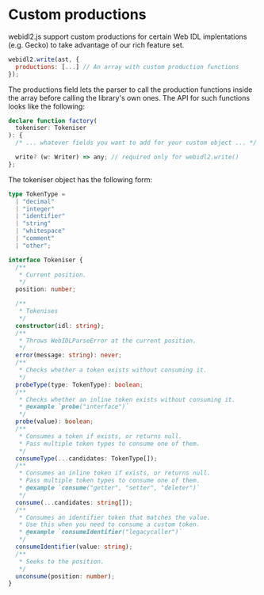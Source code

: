 # Custom productions

webidl2.js support custom productions for certain Web IDL implentations (e.g. Gecko) to take advantage of our rich feature set.

```js
webidl2.write(ast, {
  productions: [...] // An array with custom production functions
});
```

The productions field lets the parser to call the production functions inside the array before calling the library's own ones. The API for such functions looks like the following:

```ts
declare function factory(
  tokeniser: Tokeniser
): {
  /* ... whatever fields you want to add for your custom object ... */

  write? (w: Writer) => any; // required only for webidl2.write()
};
```

The tokeniser object has the following form:

```ts
type TokenType =
  | "decimal"
  | "integer"
  | "identifier"
  | "string"
  | "whitespace"
  | "comment"
  | "other";

interface Tokeniser {
  /**
   * Current position.
   */
  position: number;

  /**
   * Tokenises
   */
  constructor(idl: string);
  /**
   * Throws WebIDLParseError at the current position.
   */
  error(message: string): never;
  /**
   * Checks whether a token exists without consuming it.
   */
  probeType(type: TokenType): boolean;
  /**
   * Checks whether an inline token exists without consuming it.
   * @example `probe("interface")`
   */
  probe(value): boolean;
  /**
   * Consumes a token if exists, or returns null.
   * Pass multiple token types to consume one of them.
   */
  consumeType(...candidates: TokenType[]);
  /**
   * Consumes an inline token if exists, or returns null.
   * Pass multiple token types to consume one of them.
   * @example `consume("getter", "setter", "deleter")`
   */
  consume(...candidates: string[]);
  /**
   * Consumes an identifier token that matches the value.
   * Use this when you need to consume a custom token.
   * @example `consumeIdentifier("legacycaller")`
   */
  consumeIdentifier(value: string);
  /**
   * Seeks to the position.
   */
  unconsume(position: number);
}
```
